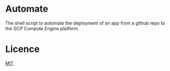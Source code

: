 # Automate
The shell script to automate the deployment of an app from a github repo to the GCP Compute Engine platform.

# Licence
[MIT](https://)
